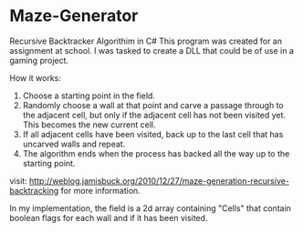# Maze-Generator
Recursive Backtracker Algorithim in C#
This program was created for an assignment at school. I was tasked to create a DLL that could be of use in a gaming project.

How it works:
1. Choose a starting point in the field.
2. Randomly choose a wall at that point and carve a passage through to the adjacent cell, but only if the adjacent cell has not been visited yet. This becomes the new current cell.
3. If all adjacent cells have been visited, back up to the last cell that has uncarved walls and repeat.
4. The algorithm ends when the process has backed all the way up to the starting point.

visit: http://weblog.jamisbuck.org/2010/12/27/maze-generation-recursive-backtracking for more information.

In my implementation, the field is a 2d array containing "Cells" that contain boolean flags for each wall and if it has been visited.
